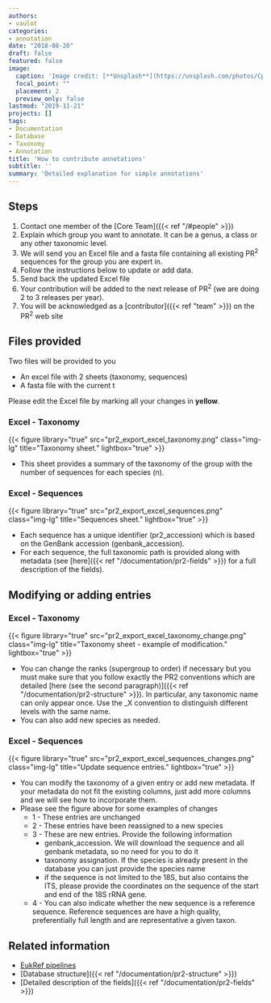 ```yaml
---
authors:
- vaulot
categories:
- annotation
date: "2018-08-20"
draft: false
featured: false
image:
  caption: 'Image credit: [**Unsplash**](https://unsplash.com/photos/CpkOjOcXdUY)'
  focal_point: ""
  placement: 2
  preview_only: false
lastmod: "2019-11-21"
projects: []
tags:
- Documentation
- Database
- Taxonomy
- Annotation
title: 'How to contribute annotations'
subtitle: ''
summary: 'Detailed explanation for simple annotations'
---
```


## Steps

1. Contact one member of the [Core Team]({{< ref "/#people" >}})
2. Explain which group you want to annotate. It can be a genus, a class or any other taxonomic level.
3. We will send you an Excel file and a fasta file containing all existing  PR<sup>2</sup> sequences for the group you are expert in.
4. Follow the instructions below  to update or add data.
5. Send back the updated Excel file
6. Your contribution will be added to the next release of PR<sup>2</sup> (we are doing 2 to 3 releases per year).
7. You will be acknowledged as a [contributor]({{< ref "team" >}}) on the PR<sup>2</sup> web site


## Files provided

Two files will be provided to you

* An excel file with 2 sheets (taxonomy, sequences)
* A fasta file with the current t

Please edit the Excel file by marking all your changes in **yellow**.

### Excel - Taxonomy

{{< figure library="true" src="pr2_export_excel_taxonomy.png" class="img-lg" title="Taxonomy sheet." lightbox="true" >}}

* This sheet provides a summary of the taxonomy of the group with the number of sequences for each species (n).

### Excel - Sequences

{{< figure library="true" src="pr2_export_excel_sequences.png" class="img-lg" title="Sequences sheet." lightbox="true" >}}

* Each sequence has a unique identifier (pr2_accession) which is based on the GenBank accession (genbank_accession).
* For each sequence, the full taxonomic path is provided along with metadata (see [here]({{< ref "/documentation/pr2-fields" >}}) for a full description of the fields).

## Modifying or adding entries

### Excel - Taxonomy

{{< figure library="true" src="pr2_export_excel_taxonomy_change.png" class="img-lg" title="Taxonomy sheet - example of modification." lightbox="true" >}}

* You can change the ranks (supergroup to order) if necessary but you must make sure that you follow exactly the PR2 conventions which are detailed [here (see the second paragraph)]({{< ref "/documentation/pr2-structure" >}}). In particular, any taxonomic name can only appear once.  Use the \_X convention to distinguish different levels with the same name.
* You can also add new species as needed.

### Excel - Sequences

{{< figure library="true" src="pr2_export_excel_sequences_changes.png" class="img-lg" title="Update sequence entries." lightbox="true" >}}

* You can modify the taxonomy of a given entry or add new metadata.  If your metadata do not fit the existing columns, just add more columns and we will see how to incorporate them.
* Please see the figure above for some examples of changes
    * 1 - These entries are unchanged
    * 2 - These entries have been reassigned to a new species
    * 3 - These are new entries. Provide the following information
      * genbank_accession. We will download the sequence and all genbank metadata, so no need for you to do it
      * taxonomy assignation.  If the species is already present in the database you can just provide the species name
      * if the sequence is not limited to the 18S, but also contains the ITS, please provide the coordinates on the sequence of the start and end of the 18S rRNA gene.
    * 4 - You can also indicate whether the new sequence is a reference sequence. Reference sequences are have a high quality, preferentially full length and are representative a given taxon.


## Related information
* [EukRef pipelines](http://eukref.org/pipeline/)
* [Database structure]({{< ref "/documentation/pr2-structure" >}})
* [Detailed description of the fields]({{< ref "/documentation/pr2-fields" >}})
